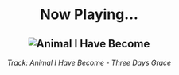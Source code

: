 <div align="center"> 
<h1>Now Playing...</h1>

![Animal I Have Become](https://i.scdn.co/image/ab67616d00001e02fa4c18fdbd1bf1a39b7b794f)
--
_<p>Track: Animal I Have Become - Three Days Grace </p>_
</div>
